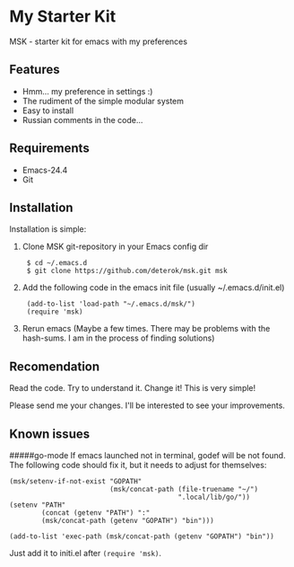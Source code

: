 My Starter Kit
==============
MSK - starter kit for emacs with my preferences

Features
-------
- Hmm... my preference in settings :)
- The rudiment of the simple modular system
- Easy to install
- Russian comments in the code...

Requirements
------
- Emacs-24.4
- Git

Installation
-------
Installation is simple:

1. Clone MSK git-repository in your Emacs config dir

        $ cd ~/.emacs.d
        $ git clone https://github.com/deterok/msk.git msk

2. Add the following code in the emacs init file (usually ~/.emacs.d/init.el)

        (add-to-list 'load-path "~/.emacs.d/msk/")
        (require 'msk)

3. Rerun emacs (Maybe a few times. There may be problems with the hash-sums.
I am in the process of finding solutions)

Recomendation
------------
Read the code. Try to understand it. Change it! This is very simple!

Please send me your changes. I'll be interested to see your improvements.

Known issues
------------
#####go-mode
If emacs launched not in terminal, godef will be not found.
The following code should fix it, but it needs to adjust for themselves:
```elisp
(msk/setenv-if-not-exist "GOPATH"
                         (msk/concat-path (file-truename "~/")
                                          ".local/lib/go/"))
(setenv "PATH"
        (concat (getenv "PATH") ":"
        (msk/concat-path (getenv "GOPATH") "bin")))

(add-to-list 'exec-path (msk/concat-path (getenv "GOPATH") "bin"))

```
Just add it to initi.el after `(require 'msk)`.